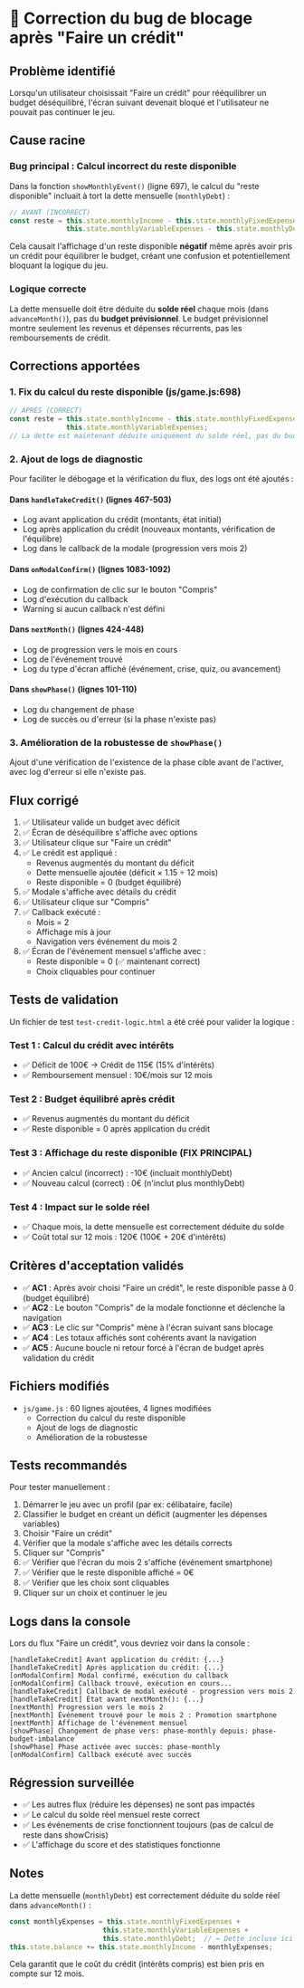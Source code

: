 # 🐛 Correction du bug de blocage après "Faire un crédit"

## Problème identifié

Lorsqu'un utilisateur choisissait "Faire un crédit" pour rééquilibrer un budget déséquilibré, l'écran suivant devenait bloqué et l'utilisateur ne pouvait pas continuer le jeu.

## Cause racine

### Bug principal : Calcul incorrect du reste disponible
Dans la fonction `showMonthlyEvent()` (ligne 697), le calcul du "reste disponible" incluait à tort la dette mensuelle (`monthlyDebt`) :

```javascript
// AVANT (INCORRECT)
const reste = this.state.monthlyIncome - this.state.monthlyFixedExpenses -
              this.state.monthlyVariableExpenses - this.state.monthlyDebt;
```

Cela causait l'affichage d'un reste disponible **négatif** même après avoir pris un crédit pour équilibrer le budget, créant une confusion et potentiellement bloquant la logique du jeu.

### Logique correcte
La dette mensuelle doit être déduite du **solde réel** chaque mois (dans `advanceMonth()`), pas du **budget prévisionnel**. Le budget prévisionnel montre seulement les revenus et dépenses récurrents, pas les remboursements de crédit.

## Corrections apportées

### 1. Fix du calcul du reste disponible (js/game.js:698)
```javascript
// APRÈS (CORRECT)
const reste = this.state.monthlyIncome - this.state.monthlyFixedExpenses -
              this.state.monthlyVariableExpenses;
// La dette est maintenant déduite uniquement du solde réel, pas du budget prévisionnel
```

### 2. Ajout de logs de diagnostic
Pour faciliter le débogage et la vérification du flux, des logs ont été ajoutés :

#### Dans `handleTakeCredit()` (lignes 467-503)
- Log avant application du crédit (montants, état initial)
- Log après application du crédit (nouveaux montants, vérification de l'équilibre)
- Log dans le callback de la modale (progression vers mois 2)

#### Dans `onModalConfirm()` (lignes 1083-1092)
- Log de confirmation de clic sur le bouton "Compris"
- Log d'exécution du callback
- Warning si aucun callback n'est défini

#### Dans `nextMonth()` (lignes 424-448)
- Log de progression vers le mois en cours
- Log de l'événement trouvé
- Log du type d'écran affiché (événement, crise, quiz, ou avancement)

#### Dans `showPhase()` (lignes 101-110)
- Log du changement de phase
- Log de succès ou d'erreur (si la phase n'existe pas)

### 3. Amélioration de la robustesse de `showPhase()`
Ajout d'une vérification de l'existence de la phase cible avant de l'activer, avec log d'erreur si elle n'existe pas.

## Flux corrigé

1. ✅ Utilisateur valide un budget avec déficit
2. ✅ Écran de déséquilibre s'affiche avec options
3. ✅ Utilisateur clique sur "Faire un crédit"
4. ✅ Le crédit est appliqué :
   - Revenus augmentés du montant du déficit
   - Dette mensuelle ajoutée (déficit × 1.15 ÷ 12 mois)
   - Reste disponible = 0 (budget équilibré)
5. ✅ Modale s'affiche avec détails du crédit
6. ✅ Utilisateur clique sur "Compris"
7. ✅ Callback exécuté :
   - Mois = 2
   - Affichage mis à jour
   - Navigation vers événement du mois 2
8. ✅ Écran de l'événement mensuel s'affiche avec :
   - Reste disponible = 0 (✅ maintenant correct)
   - Choix cliquables pour continuer

## Tests de validation

Un fichier de test `test-credit-logic.html` a été créé pour valider la logique :

### Test 1 : Calcul du crédit avec intérêts
- ✅ Déficit de 100€ → Crédit de 115€ (15% d'intérêts)
- ✅ Remboursement mensuel : 10€/mois sur 12 mois

### Test 2 : Budget équilibré après crédit
- ✅ Revenus augmentés du montant du déficit
- ✅ Reste disponible = 0 après application du crédit

### Test 3 : Affichage du reste disponible (FIX PRINCIPAL)
- ✅ Ancien calcul (incorrect) : -10€ (incluait monthlyDebt)
- ✅ Nouveau calcul (correct) : 0€ (n'inclut plus monthlyDebt)

### Test 4 : Impact sur le solde réel
- ✅ Chaque mois, la dette mensuelle est correctement déduite du solde
- ✅ Coût total sur 12 mois : 120€ (100€ + 20€ d'intérêts)

## Critères d'acceptation validés

- ✅ **AC1** : Après avoir choisi "Faire un crédit", le reste disponible passe à 0 (budget équilibré)
- ✅ **AC2** : Le bouton "Compris" de la modale fonctionne et déclenche la navigation
- ✅ **AC3** : Le clic sur "Compris" mène à l'écran suivant sans blocage
- ✅ **AC4** : Les totaux affichés sont cohérents avant la navigation
- ✅ **AC5** : Aucune boucle ni retour forcé à l'écran de budget après validation du crédit

## Fichiers modifiés

- `js/game.js` : 60 lignes ajoutées, 4 lignes modifiées
  - Correction du calcul du reste disponible
  - Ajout de logs de diagnostic
  - Amélioration de la robustesse

## Tests recommandés

Pour tester manuellement :

1. Démarrer le jeu avec un profil (par ex: célibataire, facile)
2. Classifier le budget en créant un déficit (augmenter les dépenses variables)
3. Choisir "Faire un crédit"
4. Vérifier que la modale s'affiche avec les détails corrects
5. Cliquer sur "Compris"
6. ✅ Vérifier que l'écran du mois 2 s'affiche (événement smartphone)
7. ✅ Vérifier que le reste disponible affiché = 0€
8. ✅ Vérifier que les choix sont cliquables
9. Cliquer sur un choix et continuer le jeu

## Logs dans la console

Lors du flux "Faire un crédit", vous devriez voir dans la console :

```
[handleTakeCredit] Avant application du crédit: {...}
[handleTakeCredit] Après application du crédit: {...}
[onModalConfirm] Modal confirmé, exécution du callback
[onModalConfirm] Callback trouvé, exécution en cours...
[handleTakeCredit] Callback de modal exécuté - progression vers mois 2
[handleTakeCredit] État avant nextMonth(): {...}
[nextMonth] Progression vers le mois 2
[nextMonth] Événement trouvé pour le mois 2 : Promotion smartphone
[nextMonth] Affichage de l'événement mensuel
[showPhase] Changement de phase vers: phase-monthly depuis: phase-budget-imbalance
[showPhase] Phase activée avec succès: phase-monthly
[onModalConfirm] Callback exécuté avec succès
```

## Régression surveillée

- ✅ Les autres flux (réduire les dépenses) ne sont pas impactés
- ✅ Le calcul du solde réel mensuel reste correct
- ✅ Les événements de crise fonctionnent toujours (pas de calcul de reste dans showCrisis)
- ✅ L'affichage du score et des statistiques fonctionne

## Notes

La dette mensuelle (`monthlyDebt`) est correctement déduite du solde réel dans `advanceMonth()` :
```javascript
const monthlyExpenses = this.state.monthlyFixedExpenses +
                       this.state.monthlyVariableExpenses +
                       this.state.monthlyDebt;  // ← Dette incluse ici
this.state.balance += this.state.monthlyIncome - monthlyExpenses;
```

Cela garantit que le coût du crédit (intérêts compris) est bien pris en compte sur 12 mois.

